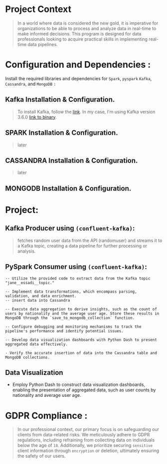 # Project Context
>In a world where data is considered the new gold, it is imperative for organizations to be able to process and analyze data in real-time to make informed decisions. This program is designed for data professionals looking to acquire practical skills in implementing real-time data pipelines.

# Configuration and Dependencies :
Install the required libraries and dependencies for `Spark`, `pyspark` `Kafka`, `Cassandra`, and `MongoDB` `:`
## Kafka Installation & Configuration.
>To install Kafka, follow the [link](https://kafka.apache.org/downloads). In my case, I'm using Kafka version 3.6.0 [link to binary](href="https://downloads.apache.org/kafka/3.6.0/kafka_2.12-3.6.0.tgz).
## SPARK Installation & Configuration.
>later
## CASSANDRA Installation & Configuration.
>later
## MONGODB Installation & Configuration.

# Project:
## Kafka Producer using `(confluent-kafka)`:
> fetches random user data from the API (randomuser) and streams it to a Kafka topic, creating a data pipeline for further processing or analysis.

## PySpark Consumer using `(confluent-kafka)`:
```
-- Utilize the provided code to extract data from the Kafka topic "jane__essadi__topic."

-- Implement data transformations, which encompass parsing, validation, and data enrichment.
-- insert data into Cassandra

-- Execute data aggregation to derive insights, such as the count of users by nationality and the average user age. Store these results in MongoDB through the `save_to_mongodb_collection` function.

-- Configure debugging and monitoring mechanisms to track the pipeline's performance and identify potential issues.

-- Develop data visualization dashboards with Python Dash to present aggregated data effectively.

- Verify the accurate insertion of data into the Cassandra table and MongoDB collections.
```
## Data Visualization

- Employ Python Dash to construct data visualization dashboards, enabling the presentation of aggregated data, such as user counts by nationality and average user age.

# GDPR Compliance :
>In our professional context, our primary focus is on safeguarding our clients from data-related risks. We meticulously adhere to GDPR regulations, including refraining from collecting data on individuals below the age of `18`. Additionally, we prioritize securing `sensitive` client information through `encryption` or deletion, ultimately ensuring the safety of our users.